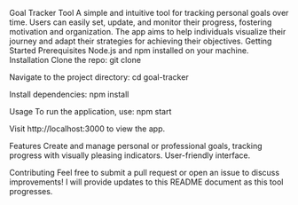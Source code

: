 Goal Tracker Tool
A simple and intuitive tool for tracking personal goals over time. Users can easily set, update, and monitor their progress, fostering motivation and organization. The app aims to help individuals visualize their journey and adapt their strategies for achieving their objectives.
Getting Started
Prerequisites
Node.js and npm installed on your machine.
Installation
Clone the repo: git clone <repo-url>

Navigate to the project directory: cd goal-tracker

Install dependencies: npm install

Usage To run the application, use: npm start

Visit http://localhost:3000 to view the app.

Features
Create and manage personal or professional goals, tracking progress with visually pleasing indicators. User-friendly interface.

Contributing
Feel free to submit a pull request or open an issue to discuss improvements! I will provide updates to this README document as this tool progresses.
